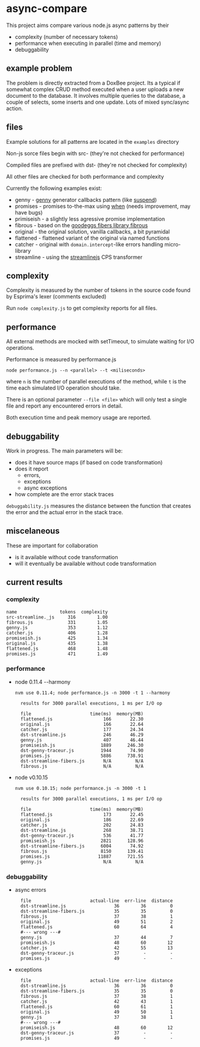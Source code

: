 # async-compare

This project aims compare various node.js async patterns by their

- complexity (number of necessary tokens)
- performance when executing in parallel (time and memory)
- debuggability 

## example problem

The problem is directly extracted from a DoxBee project. Its a typical if 
somewhat complex CRUD method executed when a user uploads a new document
to the database. It involves multiple queries to the database, a couple of 
selects, some inserts and one update. Lots of mixed sync/async action.

## files

Example solutions for all patterns are located in the `examples` directory

Non-js sorce files begin with src- (they're not checked for performance)

Compiled files are prefixed with dst- (they're not checked for complexity)

All other files are checked for both performance and complexity

Currently the following examples exist:

- genny     - [genny](http://github.com/spion/genny) generator callbacks pattern 
  (like [suspend](https://github.com/jmar777/suspend))
- promises - promises to-the-max using [when](http://github.com/cujojs/when) (needs improvement, may have bugs)
- primiseish - a slightly less agressive promise implementation
- fibrous - based on the [goodeggs fibers library fibrous](http://github.com/goodeggs/fibrous)
- original - the original solution, vanilla callbacks, a bit pyramidal
- flattened - flattened variant of the original via named functions
- catcher - original with `domain.intercept`-like errors handling micro-library
- streamline - using the [streamlinejs](http://github.com/Sage/streamlinejs) CPS transformer

## complexity

Complexity is measured by the number of tokens in the source code found by
Esprima's lexer (comments excluded)

Run `node complexity.js` to get complexity reports for all files.

## performance

All external methods are mocked with setTimeout, to simulate waiting for I/O 
operations.

Performance is measured by performance.js
 
    node performance.js --n <parallel> --t <miliseconds>

where `n` is the number of parallel executions of the method, while `t` is the
time each simulated I/O operation should take.

There is an optional parameter `--file <file>` which will only test a single
file and report any encountered errors in detail.

Both execution time and peak memory usage are reported.

## debuggability

Work in progress. The main parameters will be:

- does it have source maps (if based on code transformation)
- does it report 
    - errors,
    - exceptions
    - async exceptions
- how complete are the error stack traces

`debuggability.js` measures the distance between the function that creates the 
error and the actual error in the stack trace.


## miscelaneous

These are important for collaboration

- is it available without code transformation
- will it eventually be available without code transformation

## current results

### complexity

    name                tokens  complexity
    src-streamline._js     316        1.00
    fibrous.js             331        1.05
    genny.js               353        1.12
    catcher.js             406        1.28
    promiseish.js          425        1.34
    original.js            435        1.38
    flattened.js           468        1.48
    promises.js            471        1.49


### performance

* node 0.11.4 --harmony

  `nvm use 0.11.4; node performance.js -n 3000 -t 1 --harmony`

        results for 3000 parallel executions, 1 ms per I/O op

        file                      time(ms)  memory(MB)
        flattened.js                   166       22.30
        original.js                    166       22.64
        catcher.js                     177       24.34
        dst-streamline.js              246       46.29
        genny.js                       407       46.44
        promiseish.js                 1889      246.30
        dst-genny-traceur.js          1944       74.90
        promises.js                   5886      738.91
        dst-streamline-fibers.js       N/A         N/A
        fibrous.js                     N/A         N/A

              
* node v0.10.15

  `nvm use 0.10.15; node performance.js -n 3000 -t 1`

        results for 3000 parallel executions, 1 ms per I/O op

        file                      time(ms)  memory(MB)
        flattened.js                   173       22.45
        original.js                    186       22.69
        catcher.js                     202       24.83
        dst-streamline.js              268       38.71
        dst-genny-traceur.js           536       41.77
        promiseish.js                 2821      128.96
        dst-streamline-fibers.js      6004       74.92
        fibrous.js                    8150      139.41
        promises.js                  11887      721.55
        genny.js                       N/A         N/A


### debuggability

* async errors

        file                      actual-line  err-line  distance
        dst-streamline.js                  36        36         0
        dst-streamline-fibers.js           35        35         0
        fibrous.js                         37        38         1
        original.js                        49        51         2
        flattened.js                       60        64         4
        #--- wrong ---#
        genny.js                           37        44         7 
        promiseish.js                      48        60        12
        catcher.js                         42        55        13
        dst-genny-traceur.js               37         -         -
        promises.js                        49         -         -



* exceptions

        file                      actual-line  err-line  distance
        dst-streamline.js                  36        36         0
        dst-streamline-fibers.js           35        35         0
        fibrous.js                         37        38         1
        catcher.js                         42        43         1
        flattened.js                       60        61         1
        original.js                        49        50         1
        genny.js                           37        38         1
        #--- wrong ---#
        promiseish.js                      48        60        12
        dst-genny-traceur.js               37         -         -
        promises.js                        49         -         -


